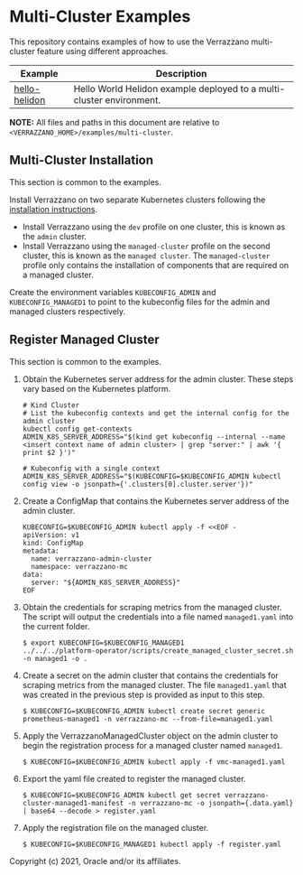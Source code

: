 # Multi-Cluster Examples

This repository contains examples of how to use the Verrazzano multi-cluster feature using different approaches.

| Example | Description |
|-------------|-------------|
| [hello-helidon](hello-helidon/) | Hello World Helidon example deployed to a multi-cluster environment. |

**NOTE:** All files and paths in this document are relative to
`<VERRAZZANO_HOME>/examples/multi-cluster`.

## Multi-Cluster Installation

This section is common to the examples.

Install Verrazzano on two separate Kubernetes clusters following the [installation instructions](https://verrazzano.io/docs/setup/install/installation/).  
* Install Verrazzano using the `dev` profile on one cluster, this is known as the `admin` cluster.
* Install Verrazzano using the `managed-cluster` profile on the second cluster, this is known as the `managed cluster`.  The `managed-cluster` profile only contains the installation of components that are required on a managed cluster.

Create the environment variables `KUBECONFIG_ADMIN` and `KUBECONFIG_MANAGED1` to point to the kubeconfig files for the admin and managed clusters respectively.

## Register Managed Cluster

This section is common to the examples.

1. Obtain the Kubernetes server address for the admin cluster.  These steps vary based on the Kubernetes platform.
    ```
    # Kind Cluster
    # List the kubeconfig contexts and get the internal config for the admin cluster
    kubectl config get-contexts
    ADMIN_K8S_SERVER_ADDRESS="$(kind get kubeconfig --internal --name <insert context name of admin cluster> | grep "server:" | awk '{ print $2 }')"
   
    # Kubeconfig with a single context
    ADMIN_K8S_SERVER_ADDRESS="$(KUBECONFIG=$KUBECONFIG_ADMIN kubectl config view -o jsonpath={'.clusters[0].cluster.server'})"
    ```

1. Create a ConfigMap that contains the Kubernetes server address of the admin cluster.
    ```
    KUBECONFIG=$KUBECONFIG_ADMIN kubectl apply -f <<EOF -
    apiVersion: v1
    kind: ConfigMap
    metadata:
      name: verrazzano-admin-cluster
      namespace: verrazzano-mc
    data:
      server: "${ADMIN_K8S_SERVER_ADDRESS}"
    EOF
    ```

1. Obtain the credentials for scraping metrics from the managed cluster.  The script will output the credentials into a file named `managed1.yaml` into the current folder.
   ```
   $ export KUBECONFIG=$KUBECONFIG_MANAGED1
   ../../../platform-operator/scripts/create_managed_cluster_secret.sh -n managed1 -o .
   ```

1. Create a secret on the admin cluster that contains the credentials for scraping metrics from the managed cluster.  The file `managed1.yaml` that was created in the previous step is provided as input to this step.
   ```
   $ KUBECONFIG=$KUBECONFIG_ADMIN kubectl create secret generic prometheus-managed1 -n verrazzano-mc --from-file=managed1.yaml
   ```

1. Apply the VerrazzanoManagedCluster object on the admin cluster to begin the registration process for a managed cluster named `managed1`.
   ```
   $ KUBECONFIG=$KUBECONFIG_ADMIN kubectl apply -f vmc-managed1.yaml
   ```

1. Export the yaml file created to register the managed cluster.
   ```
   $ KUBECONFIG=$KUBECONFIG_ADMIN kubectl get secret verrazzano-cluster-managed1-manifest -n verrazzano-mc -o jsonpath={.data.yaml} | base64 --decode > register.yaml
   ```

1. Apply the registration file on the managed cluster.
   ```
   $ KUBECONFIG=$KUBECONFIG_MANAGED1 kubectl apply -f register.yaml
   ```



Copyright (c) 2021, Oracle and/or its affiliates.
